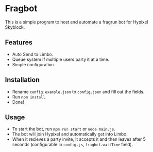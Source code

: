 # Fragbot
This is a simple program to host and automate a fragrun bot for Hypixel Skyblock.

## Features
- Auto Send to Limbo.
- Queue system if multiple users party it at a time.
- Simple configuration.

## Installation
- Rename `config.example.json` to `config.json` and fill out the fields.
- Run `npm install`.
- Done! 

## Usage
- To start the bot, run `npm run start` or `node main.js`.
- The bot will join Hypixel and automatically get into Limbo.
- When it recieves a party invite, it accepts it and then leaves after 5 seconds (configurable in `config.js`, `fragbot.waitTime` field).